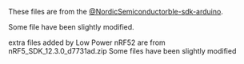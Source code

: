 These files are from the [@NordicSemiconductor](https://github.com/NordicSemiconductor)[ble-sdk-arduino](https://github.com/NordicSemiconductor/ble-sdk-arduino).

Some file have been slightly modified.

extra files added by Low Power nRF52 are from nRF5_SDK_12.3.0_d7731ad.zip  Some files have been slightly modified